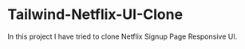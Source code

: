 # Tailwind-Netflix-UI-Clone
In this project I have tried to clone Netflix Signup Page Responsive UI.
